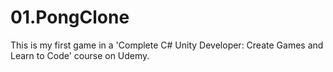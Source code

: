 # 01.PongClone

This is my first game in a 'Complete C# Unity Developer: Create Games and Learn to Code' course on Udemy.
